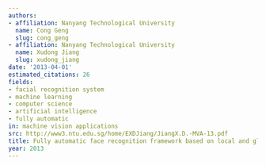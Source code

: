 ```yaml
---
authors:
- affiliation: Nanyang Technological University
  name: Cong Geng
  slug: cong_geng
- affiliation: Nanyang Technological University
  name: Xudong Jiang
  slug: xudong_jiang
date: '2013-04-01'
estimated_citations: 26
fields:
- facial recognition system
- machine learning
- computer science
- artificial intelligence
- fully automatic
in: machine vision applications
src: http://www3.ntu.edu.sg/home/EXDJiang/JiangX.D.-MVA-13.pdf
title: Fully automatic face recognition framework based on local and global features
year: 2013
---
```

